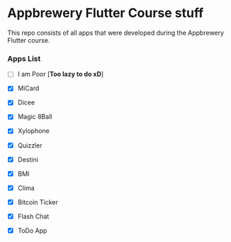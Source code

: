 # Appbrewery Flutter Course stuff
This repo consists of all apps that were developed during the Appbrewery Flutter course.

### Apps List

- [ ] I am Poor [**Too lazy to do xD**]
- [x] MiCard
- [x] Dicee
- [x] Magic 8Ball
- [x] Xylophone
- [x] Quizzler
- [x] Destini
- [x] BMI
- [x] Clima
- [x] Bitcoin Ticker
- [x] Flash Chat
- [x] ToDo App

